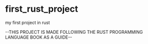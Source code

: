 # first_rust_project
my first project in rust

--THIS PROJECT IS MADE FOLLOWING THE RUST PROGRAMMING LANGUAGE BOOK AS A GUIDE--
